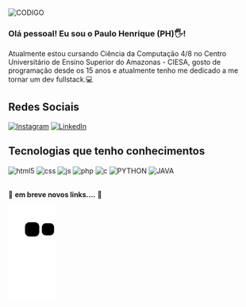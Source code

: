 <img align="center" alt="CODIGO" src="https://user-images.githubusercontent.com/70382532/138322189-2db8df52-9dcb-40a0-88a8-c365466bd33d.gif"/>

### Olá pessoal! Eu sou o Paulo Henrique (PH)🖐️!

<p> Atualmente estou cursando Ciência da Computação 4/8 no Centro Universitário de Ensino Superior do Amazonas - CIESA, gosto de programação desde os 15 anos e atualmente tenho me dedicado a me tornar um dev fullstack.💻 </p>

## Redes Sociais 
[![Instagram](https://img.shields.io/badge/Instagram-E4405F?style=for-the-badge&logo=instagram&logoColor=white)](https:www.instagram.com/ph_mendes1)
[![LinkedIn](https://img.shields.io/badge/linkedin-836FFF?style=for-the-badge&logo=linkedin&logoColor=white)](https://br.linkedin.com)

## Tecnologias que tenho conhecimentos
<div style="display: inline_block">
  <img align="center" alt="html5" src="https://img.shields.io/badge/HTML5-E34F26?style=for-the-badge&logo=html5&logoColor=white" />
  <img align="center" alt="css" src="https://img.shields.io/badge/CSS3-1572B6?style=for-the-badge&logo=css3&logoColor=white" />
  <img align="center" alt="js" src="https://img.shields.io/badge/JavaScript-F7DF1E?style=for-the-badge&logo=javascript&logoColor=black" />
  <img align="center" alt="php" src="https://img.shields.io/badge/PHP-BF40BF?style=for-the-badge&logo=php&logoColor=white">
  <img align="center" alt="c" src="https://img.shields.io/badge/C-00599C?style=for-the-badge&logo=c&logoColor=white" />
  <img align="center" alt="PYTHON" src="" />
  <img align="center" alt="JAVA" src="" />
</div>
<br/>

🔴 <b>em breve novos links....</b> 🚀

![Snake animation](https://github.com/rafaballerini/rafaballerini/blob/output/github-contribution-grid-snake.svg)

